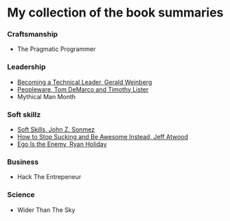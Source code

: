 My collection of the book summaries 
=================================

### Craftsmanship
* The Pragmatic Programmer

### Leadership
* [Becoming a Technical Leader,  Gerald Weinberg](summaries/001-becoming-a-technical-leader.md)
* [Peopleware, Tom DeMarco and Timothy Lister](summaries/004-peopleware.md)
* Mythical Man Month

### Soft skillz
* [Soft Skills, John Z. Sonmez](summaries/003-soft-skills.md)
* [How to Stop Sucking and Be Awesome Instead, Jeff Atwood](summaries/002-how-to-stop-sucking-and-be-awesome-instead.md)
* [Ego Is the Enemy, Ryan Holiday](summaries/005-ego-is-the-enemy.md)

### Business
* Hack The Entrepeneur

### Science
* Wider Than The Sky
